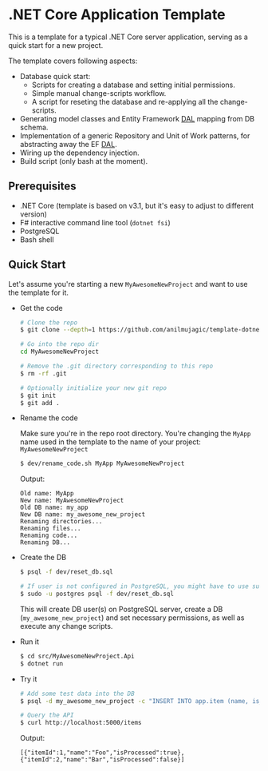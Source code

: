 # .NET Core Application Template

This is a template for a typical .NET Core server application, serving as a quick start for a new project.

The template covers following aspects:

- Database quick start:
    - Scripts for creating a database and setting initial permissions.
    - Simple manual change-scripts workflow.
    - A script for reseting the database and re-applying all the change-scripts.
- Generating model classes and Entity Framework [DAL](https://en.wikipedia.org/wiki/Data_access_layer) mapping from DB schema.
- Implementation of a generic Repository and Unit of Work patterns, for abstracting away the EF [DAL](https://en.wikipedia.org/wiki/Data_access_layer).
- Wiring up the dependency injection.
- Build script (only bash at the moment).


## Prerequisites

- .NET Core (template is based on v3.1, but it's easy to adjust to different version)
- F# interactive command line tool (`dotnet fsi`)
- PostgreSQL
- Bash shell


## Quick Start

Let's assume you're starting a new `MyAwesomeNewProject` and want to use the template for it.

- Get the code

    ```bash
    # Clone the repo
    $ git clone --depth=1 https://github.com/anilmujagic/template-dotnet.git MyAwesomeNewProject

    # Go into the repo dir
    cd MyAwesomeNewProject

    # Remove the .git directory corresponding to this repo
    $ rm -rf .git

    # Optionally initialize your new git repo
    $ git init
    $ git add .
    ```

- Rename the code

    Make sure you're in the repo root directory.
    You're changing the `MyApp` name used in the template to the name of your project: `MyAwesomeNewProject`

    ```bash
    $ dev/rename_code.sh MyApp MyAwesomeNewProject
    ```

    Output:

    ```
    Old name: MyApp
    New name: MyAwesomeNewProject
    Old DB name: my_app
    New DB name: my_awesome_new_project
    Renaming directories...
    Renaming files...
    Renaming code...
    Renaming DB...
    ```

- Create the DB

    ```bash
    $ psql -f dev/reset_db.sql

    # If user is not configured in PostgreSQL, you might have to use sudo:
    $ sudo -u postgres psql -f dev/reset_db.sql
    ```

    This will create DB user(s) on PostgreSQL server, create a DB (`my_awesome_new_project`) and set necessary permissions, as well as execute any change scripts.

- Run it

    ```bash
    $ cd src/MyAwesomeNewProject.Api
    $ dotnet run
    ```

- Try it

    ```bash
    # Add some test data into the DB
    $ psql -d my_awesome_new_project -c "INSERT INTO app.item (name, is_processed) VALUES ('Foo', TRUE), ('Bar', FALSE)"

    # Query the API
    $ curl http://localhost:5000/items
    ```

    Output:

    ```
    [{"itemId":1,"name":"Foo","isProcessed":true},{"itemId":2,"name":"Bar","isProcessed":false}]
    ```
